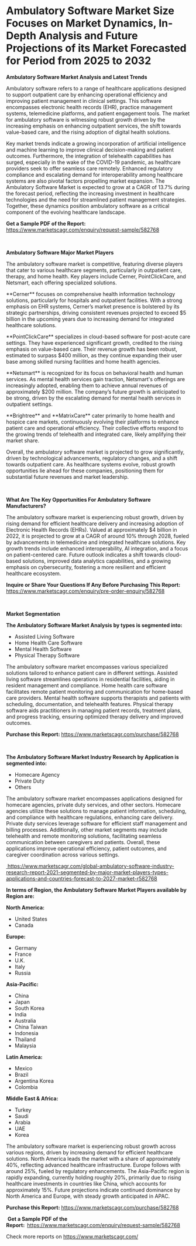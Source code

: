 <p><h1>Ambulatory Software Market Size Focuses on Market Dynamics, In-Depth Analysis and Future Projections of its Market Forecasted for Period from 2025 to 2032</h1></p><p><strong>Ambulatory Software Market Analysis and Latest Trends</strong></p>
<p><p>Ambulatory software refers to a range of healthcare applications designed to support outpatient care by enhancing operational efficiency and improving patient management in clinical settings. This software encompasses electronic health records (EHR), practice management systems, telemedicine platforms, and patient engagement tools. The market for ambulatory software is witnessing robust growth driven by the increasing emphasis on enhancing outpatient services, the shift towards value-based care, and the rising adoption of digital health solutions. </p><p>Key market trends indicate a growing incorporation of artificial intelligence and machine learning to improve clinical decision-making and patient outcomes. Furthermore, the integration of telehealth capabilities has surged, especially in the wake of the COVID-19 pandemic, as healthcare providers seek to offer seamless care remotely. Enhanced regulatory compliance and escalating demand for interoperability among healthcare systems are also pivotal factors propelling market expansion. The Ambulatory Software Market is expected to grow at a CAGR of 13.7% during the forecast period, reflecting the increasing investment in healthcare technologies and the need for streamlined patient management strategies. Together, these dynamics position ambulatory software as a critical component of the evolving healthcare landscape.</p></p>
<p><strong>Get a Sample PDF of the Report:&nbsp;</strong> <a href="https://www.marketscagr.com/enquiry/request-sample/582768?utm_campaign=3189&utm_medium=2&utm_source=Github&utm_content=ia&utm_term=23032025&utm_id=ambulatory-software">https://www.marketscagr.com/enquiry/request-sample/582768</a></p>
<p>&nbsp;</p>
<p><strong>Ambulatory Software Major Market Players</strong></p>
<p><p>The ambulatory software market is competitive, featuring diverse players that cater to various healthcare segments, particularly in outpatient care, therapy, and home health. Key players include Cerner, PointClickCare, and Netsmart, each offering specialized solutions.</p><p>**Cerner** focuses on comprehensive health information technology solutions, particularly for hospitals and outpatient facilities. With a strong emphasis on EHR systems, Cerner’s market presence is bolstered by its strategic partnerships, driving consistent revenues projected to exceed $5 billion in the upcoming years due to increasing demand for integrated healthcare solutions.</p><p>**PointClickCare** specializes in cloud-based software for post-acute care settings. They have experienced significant growth, credited to the rising emphasis on value-based care. Their revenue growth has been robust, estimated to surpass $400 million, as they continue expanding their user base among skilled nursing facilities and home health agencies.</p><p>**Netsmart** is recognized for its focus on behavioral health and human services. As mental health services gain traction, Netsmart's offerings are increasingly adopted, enabling them to achieve annual revenues of approximately $200 million. The company’s future growth is anticipated to be strong, driven by the escalating demand for mental health services in outpatient settings.</p><p>**Brightree** and **MatrixCare** cater primarily to home health and hospice care markets, continuously evolving their platforms to enhance patient care and operational efficiency. Their collective efforts respond to the growing trends of telehealth and integrated care, likely amplifying their market share.</p><p>Overall, the ambulatory software market is projected to grow significantly, driven by technological advancements, regulatory changes, and a shift towards outpatient care. As healthcare systems evolve, robust growth opportunities lie ahead for these companies, positioning them for substantial future revenues and market leadership.</p></p>
<p>&nbsp;</p>
<p><strong>What Are The Key Opportunities For Ambulatory Software Manufacturers?</strong></p>
<p><p>The ambulatory software market is experiencing robust growth, driven by rising demand for efficient healthcare delivery and increasing adoption of Electronic Health Records (EHRs). Valued at approximately $4 billion in 2022, it is projected to grow at a CAGR of around 10% through 2028, fueled by advancements in telemedicine and integrated healthcare solutions. Key growth trends include enhanced interoperability, AI integration, and a focus on patient-centered care. Future outlook indicates a shift towards cloud-based solutions, improved data analytics capabilities, and a growing emphasis on cybersecurity, fostering a more resilient and efficient healthcare ecosystem.</p></p>
<p><strong>Inquire or Share Your Questions If Any Before Purchasing This Report:</strong> <a href="https://www.marketscagr.com/enquiry/pre-order-enquiry/582768?utm_campaign=3189&utm_medium=2&utm_source=Github&utm_content=ia&utm_term=23032025&utm_id=ambulatory-software">https://www.marketscagr.com/enquiry/pre-order-enquiry/582768</a></p>
<p>&nbsp;</p>
<p><strong>Market Segmentation</strong></p>
<p><strong>The Ambulatory Software Market Analysis by types is segmented into:</strong></p>
<p><ul><li>Assisted Living Software</li><li>Home Health Care Software</li><li>Mental Health Software</li><li>Physical Therapy Software</li></ul></p>
<p><p>The ambulatory software market encompasses various specialized solutions tailored to enhance patient care in different settings. Assisted living software streamlines operations in residential facilities, aiding in resident management and compliance. Home health care software facilitates remote patient monitoring and communication for home-based care providers. Mental health software supports therapists and patients with scheduling, documentation, and telehealth features. Physical therapy software aids practitioners in managing patient records, treatment plans, and progress tracking, ensuring optimized therapy delivery and improved outcomes.</p></p>
<p><strong>Purchase this Report:&nbsp;</strong><a href="https://www.marketscagr.com/purchase/582768?utm_campaign=3189&utm_medium=2&utm_source=Github&utm_content=ia&utm_term=23032025&utm_id=ambulatory-software">https://www.marketscagr.com/purchase/582768</a></p>
<p>&nbsp;</p>
<p><strong>The Ambulatory Software Market Industry Research by Application is segmented into:</strong></p>
<p><ul><li>Homecare Agency</li><li>Private Duty</li><li>Others</li></ul></p>
<p><p>The ambulatory software market encompasses applications designed for homecare agencies, private duty services, and other sectors. Homecare agencies utilize these solutions to manage patient information, scheduling, and compliance with healthcare regulations, enhancing care delivery. Private duty services leverage software for efficient staff management and billing processes. Additionally, other market segments may include telehealth and remote monitoring solutions, facilitating seamless communication between caregivers and patients. Overall, these applications improve operational efficiency, patient outcomes, and caregiver coordination across various settings.</p></p>
<p><a href="https://www.marketscagr.com/global-ambulatory-software-industry-research-report-2021-segmented-by-major-market-players-types-applications-and-countries-forecast-to-2027-market-r582768?utm_campaign=3189&utm_medium=2&utm_source=Github&utm_content=ia&utm_term=23032025&utm_id=ambulatory-software">&nbsp;https://www.marketscagr.com/global-ambulatory-software-industry-research-report-2021-segmented-by-major-market-players-types-applications-and-countries-forecast-to-2027-market-r582768</a></p>
<p><strong>In terms of Region, the Ambulatory Software Market Players available by Region are:</strong></p>
<p>
    <p> <strong> North America: </strong>
        <ul>
            <li>United States</li>
            <li>Canada</li>
        </ul>
        </p> 
    <p> <strong> Europe: </strong>
        <ul>
            <li>Germany</li>
            <li>France</li>
            <li>U.K.</li>
            <li>Italy</li>
            <li>Russia</li>
        </ul>
        </p> 
    <p> <strong> Asia-Pacific: </strong>
        <ul>
            <li>China</li>
            <li>Japan</li>
            <li>South Korea</li>
            <li>India</li>
            <li>Australia</li>
            <li>China Taiwan</li>
            <li>Indonesia</li>
            <li>Thailand</li>
            <li>Malaysia</li>
        </ul>
        </p> 
    <p> <strong> Latin America: </strong>
        <ul>
            <li>Mexico</li>
            <li>Brazil</li>
            <li>Argentina Korea</li>
            <li>Colombia</li>
        </ul>
        </p> 
    <p> <strong> Middle East & Africa: </strong>
        <ul>
            <li>Turkey</li>
            <li>Saudi</li>
            <li>Arabia</li>
            <li>UAE</li>
            <li>Korea</li>
        </ul>
    </p>
    </p>
<p><p>The ambulatory software market is experiencing robust growth across various regions, driven by increasing demand for efficient healthcare solutions. North America leads the market with a share of approximately 40%, reflecting advanced healthcare infrastructure. Europe follows with around 25%, fueled by regulatory enhancements. The Asia-Pacific region is rapidly expanding, currently holding roughly 20%, primarily due to rising healthcare investments in countries like China, which accounts for approximately 15%. Future projections indicate continued dominance by North America and Europe, with steady growth anticipated in APAC.</p></p>
<p><strong>Purchase this Report: </strong><a href="https://www.marketscagr.com/purchase/582768?utm_campaign=3189&utm_medium=2&utm_source=Github&utm_content=ia&utm_term=23032025&utm_id=ambulatory-software">https://www.marketscagr.com/purchase/582768</a></p>
<p>&nbsp;<strong>Get a Sample PDF of the Report:&nbsp;&nbsp;</strong><a href="https://www.marketscagr.com/enquiry/request-sample/582768?utm_campaign=3189&utm_medium=2&utm_source=Github&utm_content=ia&utm_term=23032025&utm_id=ambulatory-software">https://www.marketscagr.com/enquiry/request-sample/582768</a></p>
<p><strong></strong></p>
<p>Check more reports on <a href="https://www.marketscagr.com/?utm_campaign=3189&utm_medium=2&utm_source=Github&utm_content=ia&utm_term=23032025&utm_id=ambulatory-software">https://www.marketscagr.com/</a></p>